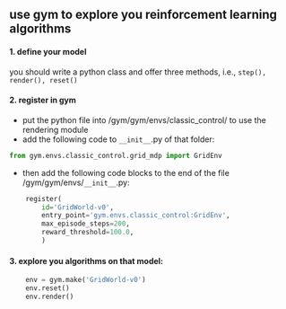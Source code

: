## use gym to explore you reinforcement learning algorithms
#### 1. define your model

you should write a python class and offer three methods, i.e., `step(), render(), reset()`

#### 2. register in gym

- put the python file into /gym/gym/envs/classic_control/ to use the rendering module
- add the following code to `__init__`.py of that folder:
```python
from gym.envs.classic_control.grid_mdp import GridEnv
```
- then add the following code blocks to the end of the file /gym/gym/envs/`__init__`.py:
```python
    register(
        id='GridWorld-v0',
        entry_point='gym.envs.classic_control:GridEnv',
        max_episode_steps=200,
        reward_threshold=100.0,
        )

```
#### 3. explore you algorithms on that model:
```python
    env = gym.make('GridWorld-v0')
    env.reset()
    env.render()
```
